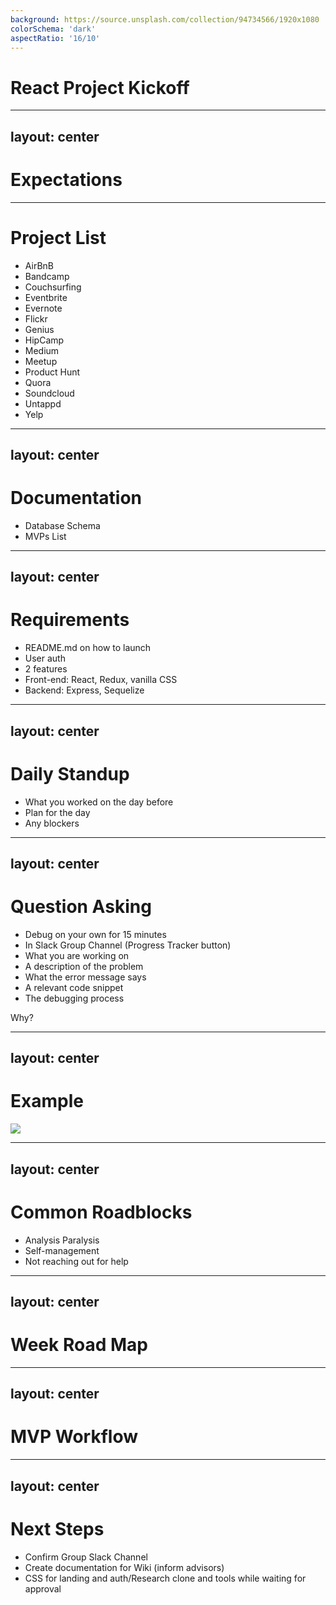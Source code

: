 ```yaml
---
background: https://source.unsplash.com/collection/94734566/1920x1080
colorSchema: 'dark'
aspectRatio: '16/10'
---
```


# React Project Kickoff

---
layout: center
---

# Expectations

---

# Project List

* AirBnB
* Bandcamp
* Couchsurfing
* Eventbrite
* Evernote
* Flickr
* Genius
* HipCamp
* Medium
* Meetup
* Product Hunt
* Quora
* Soundcloud
* Untappd
* Yelp

---
layout: center
---

# Documentation

* Database Schema
* MVPs List

---
layout: center
---

# Requirements

* README.md on how to launch
* User auth
* 2 features
* Front-end: React, Redux, vanilla CSS
* Backend: Express, Sequelize

---
layout: center
---

# Daily Standup

* What you worked on the day before
* Plan for the day
* Any blockers

---
layout: center
---

# Question Asking

* Debug on your own for 15 minutes
* In Slack Group Channel (Progress Tracker button)
* What you are working on
* A description of the problem
* What the error message says
* A relevant code snippet
* The debugging process

Why?

---
layout: center
---

# Example
<img src="https://res.cloudinary.com/dk7yhcz2v/image/upload/v1627335590/app_academy/good-q_yrolr6.png" />

---
layout: center
---

# Common Roadblocks

* Analysis Paralysis
* Self-management
* Not reaching out for help

---
layout: center
---

# Week Road Map

---
layout: center
---

# MVP Workflow

<!-- Importance of planning -->

---
layout: center
---

# Next Steps

* Confirm Group Slack Channel
* Create documentation for Wiki (inform advisors)
* CSS for landing and auth/Research clone and tools while waiting for approval
